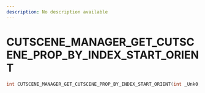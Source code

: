 ```yaml
---
description: No description available 
---
```


# CUTSCENE_MANAGER_GET_CUTSCENE_PROP_BY_INDEX_START_ORIENT

```cpp
int CUTSCENE_MANAGER_GET_CUTSCENE_PROP_BY_INDEX_START_ORIENT(int _Unk0, int _Unk1, int _Unk2);
```
